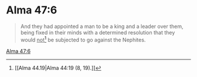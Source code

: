 # Alma 47:6

> And they had appointed a man to be a king and a leader over them, being fixed in their minds with a determined resolution that they would <u>not</u>[^a] be subjected to go against the Nephites.

[Alma 47:6](https://www.churchofjesuschrist.org/study/scriptures/bofm/alma/47?lang=eng&id=p6#p6)


[^a]: [[Alma 44.19|Alma 44:19 (8, 19).]]
